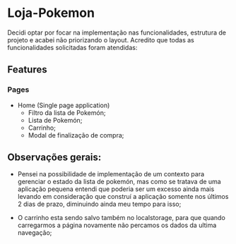 # Loja-Pokemon

Decidi optar por focar na implementação nas funcionalidades, estrutura de projeto e acabei não priorizando o layout. Acredito que todas as funcionalidades solicitadas foram atendidas:

## Features

### Pages

- Home (Single page application)
  - Filtro da lista de Pokemón;
  - Lista de Pokemón;
  - Carrinho;
  - Modal de finalização de compra;

## Observações gerais:

- Pensei na possibilidade de implementação de um contexto para gerenciar o estado da lista de pokemón, mas como se tratava de uma aplicação pequena entendi que poderia ser um excesso ainda mais levando em consideração que construí a aplicação somente nos últimos 2 dias de prazo, diminuindo ainda meu tempo para isso;

- O carrinho esta sendo salvo também no localstorage, para que quando carregarmos a página novamente não percamos os dados da ultima navegação;
